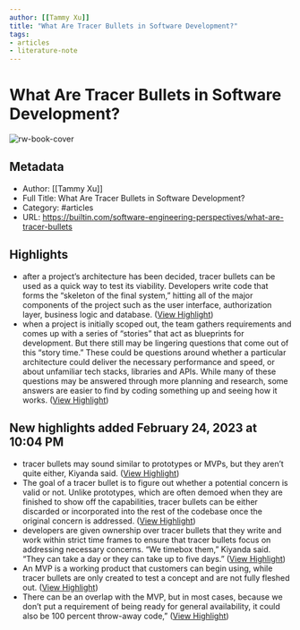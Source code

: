 ```yaml
---
author: [[Tammy Xu]]
title: "What Are Tracer Bullets in Software Development?"
tags: 
- articles
- literature-note
---
```

# What Are Tracer Bullets in Software Development?

![rw-book-cover](https://builtin.com/sites/www.builtin.com/files/styles/og/public/fireworks-tracer-bullets.png)

## Metadata
- Author: [[Tammy Xu]]
- Full Title: What Are Tracer Bullets in Software Development?
- Category: #articles
- URL: https://builtin.com/software-engineering-perspectives/what-are-tracer-bullets

## Highlights
- after a project’s architecture has been decided, tracer bullets can be used as a quick way to test its viability. Developers write code that forms the “skeleton of the final system,” hitting all of the major components of the project such as the user interface, authorization layer, business logic and database. ([View Highlight](https://read.readwise.io/read/01gt2fffb6k5cjnz31034m6vpd))
- when a project is initially scoped out, the team gathers requirements and comes up with a series of “stories” that act as blueprints for development. But there still may be lingering questions that come out of this “story time.”
  These could be questions around whether a particular architecture could deliver the necessary performance and speed, or about unfamiliar tech stacks, libraries and APIs. While many of these questions may be answered through more planning and research, some answers are easier to find by coding something up and seeing how it works. ([View Highlight](https://read.readwise.io/read/01gt2gcyenxjds3hhcxdqg7qyd))
## New highlights added February 24, 2023 at 10:04 PM
- tracer bullets may sound similar to prototypes or MVPs, but they aren’t quite either, Kiyanda said. ([View Highlight](https://read.readwise.io/read/01gt2gemp841jptzb852mh0dnt))
- The goal of a tracer bullet is to figure out whether a potential concern is valid or not. Unlike prototypes, which are often demoed when they are finished to show off the capabilities, tracer bullets can be either discarded or incorporated into the rest of the codebase once the original concern is addressed. ([View Highlight](https://read.readwise.io/read/01gt2gefdkas5294w1v8fbke4e))
- developers are given ownership over tracer bullets that they write and work within strict time frames to ensure that tracer bullets focus on addressing necessary concerns.
  “We timebox them,” Kiyanda said. “They can take a day or they can take up to five days.” ([View Highlight](https://read.readwise.io/read/01gt2gfyq8jdwwyst1y6hhqeqf))
- An MVP is a working product that customers can begin using, while tracer bullets are only created to test a concept and are not fully fleshed out. ([View Highlight](https://read.readwise.io/read/01gt2ggr6j0rqes60f8s91y2dk))
- There can be an overlap with the MVP, but in most cases, because we don’t put a requirement of being ready for general availability, it could also be 100 percent throw-away code,” ([View Highlight](https://read.readwise.io/read/01gt2gh4wbwm2bcmhvhf8qm60g))
